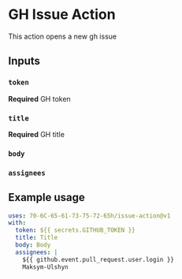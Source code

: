 # GH Issue Action

This action opens a new gh issue

## Inputs

### `token`

**Required** GH token

### `title`

**Required** GH title

### `body`

### `assignees`

## Example usage

```yaml
uses: 70-6C-65-61-73-75-72-65h/issue-action@v1
with:
  token: ${{ secrets.GITHUB_TOKEN }}
  title: Title
  body: Body
  assignees: |
    ${{ github.event.pull_request.user.login }}
    Maksym-Ulshyn
```
